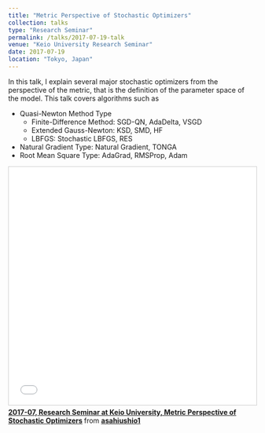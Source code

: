 ```yaml
---
title: "Metric Perspective of Stochastic Optimizers"
collection: talks
type: "Research Seminar"
permalink: /talks/2017-07-19-talk
venue: "Keio University Research Seminar"
date: 2017-07-19
location: "Tokyo, Japan"
---
```


In this talk, I explain several major stochastic optimizers from the perspective of the metric, that is the definition of the parameter space of the model.
This talk covers algorithms such as 
- Quasi-Newton Method Type
    * Finite-Difference Method: SGD-QN, AdaDelta, VSGD
    * Extended Gauss-Newton: KSD, SMD, HF
    * LBFGS: Stochastic LBFGS, RES
- Natural Gradient Type: Natural Gradient, TONGA
- Root Mean Square Type: AdaGrad, RMSProp, Adam

<iframe src="//www.slideshare.net/slideshow/embed_code/key/MeRLfoLZGTj3w6" width="595" height="485" frameborder="0" marginwidth="0" marginheight="0" scrolling="no" style="border:1px solid #CCC; border-width:1px; margin-bottom:5px; max-width: 100%;" allowfullscreen> </iframe> <div style="margin-bottom:5px"> <strong> <a href="//www.slideshare.net/asahiushio1/201707-research-seminar-at-keio-university-metric-perspective-of-stochastic-optimizers" title="2017-07, Research Seminar at Keio University, Metric Perspective of Stochastic Optimizers" target="_blank">2017-07, Research Seminar at Keio University, Metric Perspective of Stochastic Optimizers</a> </strong> from <strong><a href="https://www.slideshare.net/asahiushio1" target="_blank">asahiushio1</a></strong> </div>

